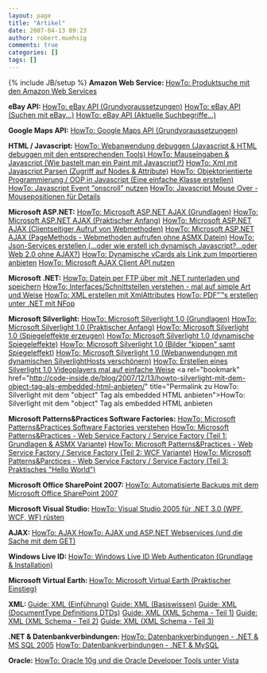 ```yaml
---
layout: page
title: "Artikel"
date: 2007-04-13 09:23
author: robert.muehsig
comments: true
categories: []
tags: []
---
```

{% include JB/setup %}
<strong>Amazon Web Service:
</strong><a href="http://code-inside.de/blog/artikel/howto-produktsuche-mit-den-amazon-web-services/">HowTo: Produktsuche mit den Amazon Web Services </a>

<strong>eBay API:
</strong><a href="http://code-inside.de/blog/artikel/howto-ebay-api-grundvoraussetzungen/" title="HowTo: eBay API (Grundvoraussetzungen)">HowTo: eBay API (Grundvoraussetzungen)</a>
<a href="http://code-inside.de/blog/artikel/howto-ebay-api-suchen-mit-ebay/" title="HowTo: eBay API (Suchen mit eBay)">HowTo: eBay API (Suchen mit eBay...)</a>
<a href="http://code-inside.de/blog/artikel/howto-ebay-api-aktuelle-suchbegriffe/" title="HowTo: eBay API aktuelle Suchbegriffe">HowTo: eBay API (Aktuelle Suchbegriffe...)</a>

<strong>Google Maps API:</strong>
<a href="http://code-inside.de/blog/artikel/howto-google-maps-api-grundvoraussetzungen/" title="HowTo: Google Maps API (Grundvoraussetzung)">HowTo: Google Maps API (Grundvoraussetzungen)</a>

<strong>HTML / Javascript:</strong>
<a href="http://code-inside.de/blog/artikel/howto-webanwendung-debuggen-javascript-html-debuggen-mit-den-entsprechenden-tools/">HowTo: Webanwendung debuggen (Javascript &amp; HTML debuggen mit den entsprechenden Tools) </a>
<a rel="bookmark" href="http://code-inside.de/blog/2007/10/31/howto-mauseingaben-javascript-wie-bastelt-man-ein-paint-mit-javascript/" title="Permalink zu  HowTo: Mauseingaben &amp; Javascript (Wie bastelt man ein Paint mit Javascript?)">HowTo: Mauseingaben &amp; Javascript (Wie bastelt man ein Paint mit Javascript?)</a>
<a rel="bookmark" href="http://code-inside.de/blog/2007/11/13/howto-xml-mit-javascript-parsen-zugriff-auf-nodes-attribute/" title="Permalink zu  HowTo: Xml mit Javascript Parsen (Zugriff auf Nodes &amp; Attribute)">HowTo: Xml mit Javascript Parsen (Zugriff auf Nodes &amp; Attribute)</a>
<a rel="bookmark" href="http://code-inside.de/blog/2007/11/16/howto-objektorientierte-programmierung-oop-in-javascript-eine-einfache-klasse-erstellen/" title="Permalink zu  HowTo: Objektorientierte Programmierung / OOP in Javascript (Eine einfache Klasse erstellen)">HowTo: Objektorientierte Programmierung / OOP in Javascript (Eine einfache Klasse erstellen)</a>
<a rel="bookmark" href="http://code-inside.de/blog/2007/11/21/howto-javascript-event-onscroll-nutzen/" title="Permalink zu  HowTo: Javascript Event ">HowTo: Javascript Event "onscroll" nutzen</a>
<a rel="bookmark" href="http://code-inside.de/blog/2007/11/27/howto-javascript-mouse-over-mousepositionen-fr-details/" title="Permalink zu HowTo: Javascript Mouse Over - Mousepositionen für Details">HowTo: Javascript Mouse Over - Mousepositionen für Details</a>

<strong>Microsoft ASP.NET:</strong>
<a href="http://code-inside.de/blog/artikel/howto-microsoft-aspnet-ajax-grundlagen/" title="HowTo: Microsoft ASP.NET AJAX (Grundlagen)">HowTo: Microsoft ASP.NET AJAX (Grundlagen)</a>
<a href="http://code-inside.de/blog/artikel/howto-microsoft-aspnet-ajax-praktischer-anfang/" title="HowTo: Microsoft ASP.NET AJAX (Praktischer Anfang)">HowTo: Microsoft ASP.NET AJAX (Praktischer Anfang)</a>
<a href="http://code-inside.de/blog/artikel/howto-microsoft-aspnet-ajax-clientseitiger-aufruf-von-webmethoden/" title="HowTo: Microsoft ASP.NET AJAX (Clientseitiger Aufruf von Webmethoden)">HowTo: Microsoft ASP.NET AJAX (Clientseitiger Aufruf von Webmethoden)</a>
<a href="http://code-inside.de/blog/artikel/howto-microsoft-aspnet-ajax-pagemethods-webmethoden-aufrufen-ohne-asmx-datein/" title="HowTo: Microsoft ASP.NET AJAX (PageMethods - Webmethoden aufrufen ohne ASMX Datein)">HowTo: Microsoft ASP.NET AJAX (PageMethods - Webmethoden aufrufen ohne ASMX Datein)</a>
<a rel="bookmark" href="http://code-inside.de/blog/2007/11/29/howto-json-services-erstellen-oder-wie-erstell-ich-dynamisch-javascriptoder-web-20-ohne-ajax/" title="Permalink zu HowTo: Json-Services erstellen (...oder wie erstell ich dynamisch Javascript?...oder Web 2.0 ohne AJAX?)">HowTo: Json-Services erstellen (...oder wie erstell ich dynamisch Javascript?...oder Web 2.0 ohne AJAX?)</a>
<a rel="bookmark" href="http://code-inside.de/blog/2007/12/04/howto-dynamische-vcards-als-link-zum-importieren-anbieten/" title="Permalink zu HowTo: Dynamische vCards als Link zum Importieren anbieten">HowTo: Dynamische vCards als Link zum Importieren anbieten</a>
<a rel="bookmark" href="http://code-inside.de/blog/2007/12/23/howto-microsoft-ajax-client-api-nutzen/" title="Permalink zu HowTo: Microsoft AJAX Client API nutzen">HowTo: Microsoft AJAX Client API nutzen</a>

<strong>Microsoft .NET:</strong>
<a href="http://code-inside.de/blog/2007/10/29/howto-datein-per-ftp-mit-net-runterladen-und-speichern/">HowTo: Datein per FTP über mit .NET runterladen und speichern</a>
<a rel="bookmark" href="http://code-inside.de/blog/2007/11/28/howto-interfacesschnittstellen-verstehen-mal-auf-simple-art-und-weise/" title="Permalink zu HowTo: Interfaces/Schnittstellen verstehen - mal auf simple Art und Weise">HowTo: Interfaces/Schnittstellen verstehen - mal auf simple Art und Weise</a>
<a href="http://code-inside.de/blog/2007/12/03/howto-xml-erstellen-mit-xmlattributes/">HowTo: XML erstellen mit XmlAttributes</a>
<a href="http://code-inside.de/blog/2007/12/06/howto-pdfs-erstellen-unter-net-mit-nfop/">HowTo: PDF”™s erstellen unter .NET mit NFop</a>

<strong>Microsoft Silverlight:</strong>
<a href="http://code-inside.de/blog/artikel/howto-microsoft-silverlight-10-grundlagen/" title="Code-Inside: HowTo: Microsoft Silverlight 1.0 (Grundlagen)">HowTo: Microsoft Silverlight 1.0 (Grundlagen)</a>
<a href="http://code-inside.de/blog/artikel/howto-microsoft-silverlight-10-praktischer-anfang/" title="Code-Inside: HowTo: Microsoft Silverlight 1.0 (Praktischer Anfang)">HowTo: Microsoft Silverlight 1.0 (Praktischer Anfang)</a>
<a href="http://code-inside.de/blog/artikel/howto-microsoft-silverlight-10-spiegeleffekte-erzeugen/">HowTo: Microsoft Silverlight 1.0 (Spiegeleffekte erzeugen)</a>
<a href="http://code-inside.de/blog/artikel/howto-microsoft-silverlight-10-dynamische-spiegeleffekte/">HowTo: Microsoft Silverlight 1.0 (dynamische Spiegeleffekte)</a>
<a href="http://code-inside.de/blog/artikel/howto-microsoft-silverlight-10-bilder-kippen-samt-spiegeleffekte/">HowTo: Microsoft Silverlight 1.0 (Bilder "kippen" samt Spiegeleffekt)</a>
<a rel="bookmark" href="http://code-inside.de/blog/2007/11/07/howto-microsoft-silverlight-10-webanwendungen-mit-dynamischen-silverlighthosts-verschnern/" title="Permalink zu  HowTo: Microsoft Silverlight 1.0 (Webanwendungen mit dynamischen SilverlightHosts verschönern)">HowTo: Microsoft Silverlight 1.0 (Webanwendungen mit dynamischen SilverlightHosts verschönern)</a>
<a rel="bookmark" href="http://code-inside.de/blog/2007/12/12/howto-erstellen-eines-silverlight-10-videoplayers-mal-auf-einfache-weise/" title="Permalink zu HowTo: Erstellen eines Silverlight 1.0 Videoplayers mal auf einfache Weise">HowTo: Erstellen eines Silverlight 1.0 Videoplayers mal auf einfache Weise</a>
<a rel="bookmark" href="http://code-inside.de/blog/2007/12/13/howto-silverlight-mit-dem-object-tag-als-embedded-html-anbieten/" title="Permalink zu HowTo: Silverlight mit dem "object" Tag als embedded HTML anbieten">HowTo: Silverlight mit dem "object" Tag als embedded HTML anbieten</a>

<strong>Microsoft Patterns&amp;Practices Software Factories:</strong>
<a href="http://code-inside.de/blog/artikel/howto-microsoft-patterns-practices-software-factories-verstehen/">HowTo: Microsoft Patterns&amp;Practices Software Factories verstehen</a>
<a href="http://code-inside.de/blog/artikel/howto-microsoft-pp-web-service-factory-service-factory-teil-1-grundlagen-asmx-variante/">HowTo: Microsoft Patterns&amp;Practices - Web Service Factory / Service Factory (Teil 1: Grundlagen &amp; ASMX Variante)</a>
<a href="http://code-inside.de/blog/artikel/howto-microsoft-pp-web-service-factory-service-factory-teil-2-wcf-variante/">HowTo: Microsoft Patterns&amp;Practices - Web Service Factory / Service Factory (Teil 2: WCF Variante)</a>
<a href="http://code-inside.de/blog/artikel/howto-microsoft-pp-web-service-factory-service-factory-teil-3-praktisches-hello-world/">HowTo: Microsoft Patterns&amp;Parctices - Web Service Factory / Service Factory (Teil 3: Praktisches "Hello World")</a>

<strong>Microsoft Office SharePoint 2007:</strong>
<a href="http://code-inside.de/blog/artikel/howto-automatisierte-backups-mit-dem-microsoft-office-sharepoint-2007" title="HowTo: Automatisierte Backups mit dem Microsoft Office SharePoint 2007">HowTo: Automatisierte Backups mit dem Microsoft Office SharePoint 2007</a>

<strong>Microsoft Visual Studio:
</strong><a href="http://code-inside.de/blog/2007/10/30/howto-visual-studio-2005-fr-net-30-wpf-wcf-wf-rsten/">HowTo: Visual Studio 2005 für .NET 3.0 (WPF, WCF, WF) rüsten</a>

<strong>AJAX:
</strong><a href="http://code-inside.de/blog/artikel/howto-ajax/" title="Code-Inside: HowTo: AJAX">HowTo: AJAX </a>
<a href="http://code-inside.de/blog/artikel/howto-ajax-und-aspnet-webservices/" title="HowTo: AJAX und ASP.NET Webservices">HowTo: AJAX und ASP.NET Webservices (und die Sache mit dem GET)</a>

<strong>Windows Live ID:
</strong><a href="http://code-inside.de/blog/artikel/howto-windows-live-id-web-authentication-grundlagen-installation" title="HowTo: Windows Live ID Web Authentication (Grundlage &amp; Installation)">HowTo: Windows Live ID Web Authenticaton (Grundlage &amp; Installation)</a>

<strong>Microsoft Virtual Earth:
</strong><a href="http://code-inside.de/blog/artikel/howto-microsoft-virtual-earth-praktischer-einstieg/">HowTo: Microsoft Virtual Earth (Praktischer Einstieg)</a>

<strong>XML:
</strong><a href="http://code-inside.de/blog/artikel/guide-xml-einfuehrung/">Guide: XML (Einführung)</a>
<a href="http://code-inside.de/blog/artikel/guide-xml-basiswissen/">Guide: XML (Basiswissen)</a>
<a href="http://code-inside.de/blog/artikel/guide-xml-documenttype-definitions-dtds/" title="Guide: XML DocumentType Definitons">Guide: XML (DocumentType Definitions DTDs)</a>
<a href="http://code-inside.de/blog/artikel/guide-xml-xml-schema-xsd-teil-1/" title="Code-Inside: Guide XML XSD 1">Guide: XML (XML Schema - Teil 1)</a>
<a href="http://code-inside.de/blog/artikel/guide-xml-xml-schema-xsd-teil-2/" title="Code-Inside: Guide XML XSD 2">Guide: XML (XML Schema - Teil 2)</a>
<a href="http://code-inside.de/blog/artikel/guide-xml-xml-schema-xsd-teil-3/" title="Code-Inside: Guide XML XSD 3">Guide: XML (XML Schema - Teil 3)</a>

<strong>.NET &amp; Datenbankverbindungen:
</strong><a rel="bookmark" href="http://code-inside.de/blog/2007/11/21/howto-datenbankverbindungen-net-ms-sql-2005/" title="Permalink zu  HowTo: Datenbankverbindungen - .NET &amp; MS SQL 2005">HowTo: Datenbankverbindungen - .NET &amp; MS SQL 2005</a>
<a rel="bookmark" href="http://code-inside.de/blog/2007/11/27/howto-datenbankverbindungen-net-mysql/" title="Permalink zu HowTo: Datenbankverbindungen - .NET &amp; MySQL">HowTo: Datenbankverbindungen - .NET &amp; MySQL</a>

<strong>Oracle:</strong>
<a href="http://code-inside.de/blog/artikel/howto-windows-vista-oracle-und-die-odt-net/">HowTo: Oracle 10g und die Oracle Developer Tools unter Vista </a>

